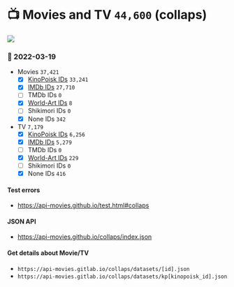 # :tv: Movies and TV `44,600` (collaps)

<a href="https://API-Movies.github.io"><img src="https://API-Movies.github.io/banner.png?cache"></a>

### :date: 2022-03-19
- Movies `37,421`
  - [x] <a href="https://API-Movies.github.io/collaps/movie_kinopoisk_ids.json">KinoPoisk IDs</a> `33,241`
  - [x] <a href="https://API-Movies.github.io/collaps/movie_imdb_ids.json">IMDb IDs</a> `27,710`
  - [ ] TMDb IDs `0`
  - [x] <a href="https://API-Movies.github.io/collaps/movie_world_art_ids.json">World-Art IDs</a> `8`
  - [ ] Shikimori IDs `0`
  - [x] None IDs `342`
- TV `7,179`
  - [x] <a href="https://API-Movies.github.io/collaps/tv_kinopoisk_ids.json">KinoPoisk IDs</a> `6,256`
  - [x] <a href="https://API-Movies.github.io/collaps/tv_imdb_ids.json">IMDb IDs</a> `5,279`
  - [ ] TMDb IDs `0`
  - [x] <a href="https://API-Movies.github.io/collaps/tv_world_art_ids.json">World-Art IDs</a> `229`
  - [ ] Shikimori IDs `0`
  - [x] None IDs `416`
#### Test errors
- <a href='https://api-movies.github.io/test.html#collaps'>https://api-movies.github.io/test.html#collaps</a>
#### JSON API
- <a href='https://api-movies.github.io/collaps/index.json'>https://api-movies.github.io/collaps/index.json</a>
#### Get details about Movie/TV
- `https://api-movies.gitlab.io/collaps/datasets/[id].json`
- `https://api-movies.gitlab.io/collaps/datasets/kp[kinopoisk_id].json`
